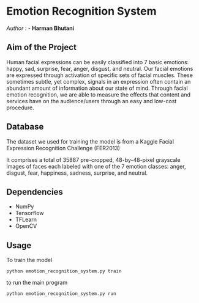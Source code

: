 # Emotion Recognition System

*Author* : - **Harman Bhutani**

Aim of the Project
------------------

Human facial expressions can be easily classified into 7 basic emotions: happy, sad, surprise, fear, anger, disgust, and neutral. Our facial emotions are expressed through activation of specific sets of facial muscles. These sometimes subtle, yet complex, signals in an expression often contain an abundant amount of information about our state of mind. Through facial emotion recognition, we are able to measure the effects that content and services have on the audience/users through an easy and low-cost procedure.

Database
--------

The dataset we used for training the model is from a Kaggle Facial Expression Recognition Challenge (FER2013)

It comprises a total of 35887 pre-cropped, 48-by-48-pixel grayscale images of faces each labeled with one of the 7 emotion classes: anger, disgust, fear, happiness, sadness, surprise, and neutral.

Dependencies
------------

* NumPy
* Tensorflow
* TFLearn
* OpenCV

Usage
-----

To train the model

`python emotion_recognition_system.py train`

to run the main program

`python emotion_recognition_system.py run`
